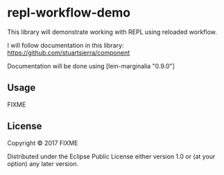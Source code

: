 # repl-workflow-demo

This library will demonstrate working with REPL using reloaded workflow.

I will follow documentation in this library: https://github.com/stuartsierra/component

Documentation will be done using [lein-marginalia "0.9.0"] 

## Usage

FIXME

## License

Copyright © 2017 FIXME

Distributed under the Eclipse Public License either version 1.0 or (at
your option) any later version.
